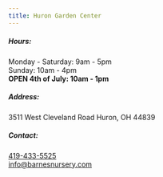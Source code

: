```yaml
---
title: Huron Garden Center
---
```

##### Hours:

Monday - Saturday: 9am - 5pm\
Sunday: 10am - 4pm\
**OPEN 4th of July: 10am - 1pm**

##### Address:

3511 West Cleveland Road Huron, OH 44839

##### Contact:

[419-433-5525](tel:419-433-5525)\
[info@barnesnursery.com](mailto:info@barnesnursery.com)